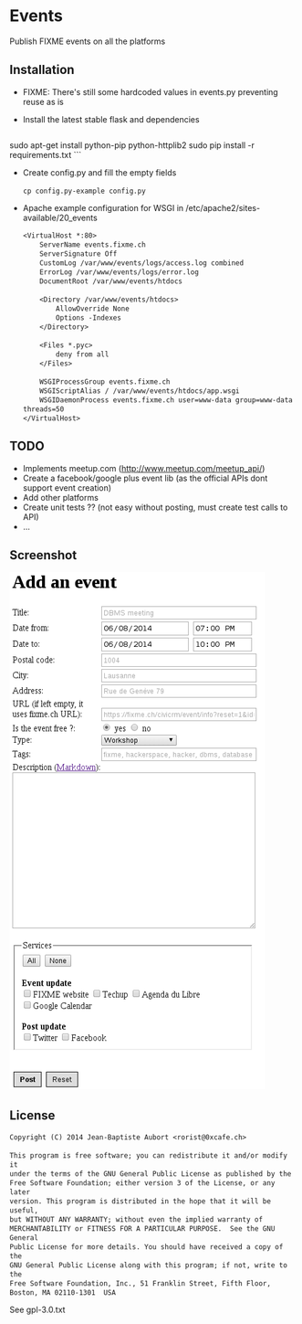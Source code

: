 Events
======

Publish FIXME events on all the platforms

Installation
------------

* FIXME: There's still some hardcoded values in events.py preventing reuse as is

* Install the latest stable flask and dependencies

    ```
sudo apt-get install python-pip python-httplib2
sudo pip install -r requirements.txt
    ```

* Create config.py and fill the empty fields

    ```cp config.py-example config.py```

* Apache example configuration for WSGI in /etc/apache2/sites-available/20_events

    ```
    <VirtualHost *:80>
        ServerName events.fixme.ch
        ServerSignature Off
        CustomLog /var/www/events/logs/access.log combined
        ErrorLog /var/www/events/logs/error.log
        DocumentRoot /var/www/events/htdocs

        <Directory /var/www/events/htdocs>
            AllowOverride None
            Options -Indexes
        </Directory>

        <Files *.pyc>
            deny from all
        </Files>

        WSGIProcessGroup events.fixme.ch
        WSGIScriptAlias / /var/www/events/htdocs/app.wsgi
        WSGIDaemonProcess events.fixme.ch user=www-data group=www-data threads=50
    </VirtualHost>
    ```

TODO
----

* Implements meetup.com (http://www.meetup.com/meetup_api/)
* Create a facebook/google plus event lib (as the official APIs dont support event creation)
* Add other platforms
* Create unit tests ?? (not easy without posting, must create test calls to API)
* ...

Screenshot
----------

![form](./screenshot.png)

License
-------

```
Copyright (C) 2014 Jean-Baptiste Aubort <rorist@0xcafe.ch>

This program is free software; you can redistribute it and/or modify it
under the terms of the GNU General Public License as published by the
Free Software Foundation; either version 3 of the License, or any later
version. This program is distributed in the hope that it will be useful,
but WITHOUT ANY WARRANTY; without even the implied warranty of
MERCHANTABILITY or FITNESS FOR A PARTICULAR PURPOSE.  See the GNU General
Public License for more details. You should have received a copy of the
GNU General Public License along with this program; if not, write to the
Free Software Foundation, Inc., 51 Franklin Street, Fifth Floor, Boston, MA 02110-1301  USA
```

See gpl-3.0.txt


